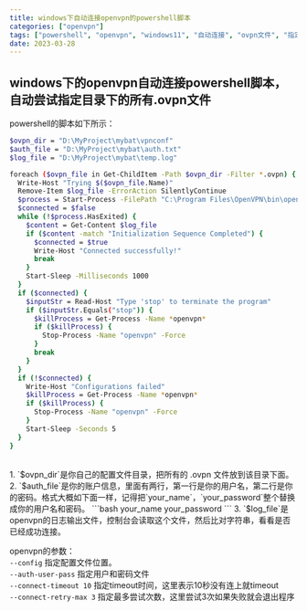 ```yaml
---
title: windows下自动连接openvpn的powershell脚本
categories: ["openvpn"]
tags: ["powershell", "openvpn", "windows11", "自动连接", "ovpn文件", "指定目录"]
date: 2023-03-28
---
```


## windows下的openvpn自动连接powershell脚本，自动尝试指定目录下的所有.ovpn文件   

powershell的脚本如下所示：   
``` bash
$ovpn_dir = "D:\MyProject\mybat\vpnconf"
$auth_file = "D:\MyProject\mybat\auth.txt"
$log_file = "D:\MyProject\mybat\temp.log"

foreach ($ovpn_file in Get-ChildItem -Path $ovpn_dir -Filter *.ovpn) {
  Write-Host "Trying $($ovpn_file.Name)"
  Remove-Item $log_file -ErrorAction SilentlyContinue
  $process = Start-Process -FilePath "C:\Program Files\OpenVPN\bin\openvpn.exe" -ArgumentList "--config $ovpn_file --auth-user-pass $auth_file" -NoNewWindow -PassThru -RedirectStandardOutput $log_file
  $connected = $false
  while (!$process.HasExited) {
    $content = Get-Content $log_file
    if ($content -match "Initialization Sequence Completed") {
      $connected = $true
      Write-Host "Connected successfully!"
      break
    }
    Start-Sleep -Milliseconds 1000
  }
  if ($connected) {
    $inputStr = Read-Host "Type 'stop' to terminate the program"
    if ($inputStr.Equals("stop")) {
      $killProcess = Get-Process -Name *openvpn*
      if ($killProcess) {
        Stop-Process -Name "openvpn" -Force
      }
      break
    }
  }
  if (!$connected) {
    Write-Host "Configurations failed"
    $killProcess = Get-Process -Name *openvpn*
    if ($killProcess) {
      Stop-Process -Name "openvpn" -Force
    }
    Start-Sleep -Seconds 5
  }
}
```   

<br>
1. `$ovpn_dir`是你自己的配置文件目录，把所有的 .ovpn 文件放到该目录下面。
2. `$auth_file`是你的账户信息，里面有两行，第一行是你的用户名，第二行是你的密码。格式大概如下面一样，记得把`your_name`，`your_password`整个替换成你的用户名和密码。   
```bash
your_name
your_password
```
3. `$log_file`是openvpn的日志输出文件，控制台会读取这个文件，然后比对字符串，看看是否已经成功连接。   



openvpn的参数：   
`--config` 指定配置文件位置。   
`--auth-user-pass` 指定用户和密码文件   
`--connect-timeout 10` 指定timeout时间，这里表示10秒没有连上就timeout   
`--connect-retry-max 3` 指定最多尝试次数，这里尝试3次如果失败就会退出程序   
